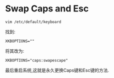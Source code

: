 # Swap Caps and Esc

```
vim /etc/default/keyboard
```

找到:

```
XKBOPTIONS=""
```

将其改为:

```
XKBOPTIONS="caps:swapescape"
```

最后重启系统,这就是永久更换Caps键和Esc键的方法.

